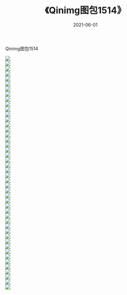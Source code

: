 ﻿---
layout: post
title:  《Qinimg图包1514》
date:   2021-06-01
img: http://imgx.orgx.ga/Qinimg图包/Qinimg图包1514/000.jpg
categories: [美女, 清纯, 唯美]
---

Qinimg图包1514

 ![](http://imgx.orgx.ga/Qinimg图包/Qinimg图包1514/001.jpg) <br>![](http://imgx.orgx.ga/Qinimg图包/Qinimg图包1514/002.jpg) <br>![](http://imgx.orgx.ga/Qinimg图包/Qinimg图包1514/003.jpg) <br>![](http://imgx.orgx.ga/Qinimg图包/Qinimg图包1514/004.jpg) <br>![](http://imgx.orgx.ga/Qinimg图包/Qinimg图包1514/005.jpg) <br>![](http://imgx.orgx.ga/Qinimg图包/Qinimg图包1514/006.jpg) <br>![](http://imgx.orgx.ga/Qinimg图包/Qinimg图包1514/007.jpg) <br>![](http://imgx.orgx.ga/Qinimg图包/Qinimg图包1514/008.jpg) <br>![](http://imgx.orgx.ga/Qinimg图包/Qinimg图包1514/009.jpg) <br>![](http://imgx.orgx.ga/Qinimg图包/Qinimg图包1514/010.jpg) <br>![](http://imgx.orgx.ga/Qinimg图包/Qinimg图包1514/011.jpg) <br>![](http://imgx.orgx.ga/Qinimg图包/Qinimg图包1514/012.jpg) <br>![](http://imgx.orgx.ga/Qinimg图包/Qinimg图包1514/013.jpg) <br>![](http://imgx.orgx.ga/Qinimg图包/Qinimg图包1514/014.jpg) <br>![](http://imgx.orgx.ga/Qinimg图包/Qinimg图包1514/015.jpg) <br>![](http://imgx.orgx.ga/Qinimg图包/Qinimg图包1514/016.jpg) <br>![](http://imgx.orgx.ga/Qinimg图包/Qinimg图包1514/017.jpg) <br>![](http://imgx.orgx.ga/Qinimg图包/Qinimg图包1514/018.jpg) <br>![](http://imgx.orgx.ga/Qinimg图包/Qinimg图包1514/019.jpg) <br>![](http://imgx.orgx.ga/Qinimg图包/Qinimg图包1514/020.jpg) <br>![](http://imgx.orgx.ga/Qinimg图包/Qinimg图包1514/021.jpg) <br>![](http://imgx.orgx.ga/Qinimg图包/Qinimg图包1514/022.jpg) <br>![](http://imgx.orgx.ga/Qinimg图包/Qinimg图包1514/023.jpg) <br>![](http://imgx.orgx.ga/Qinimg图包/Qinimg图包1514/024.jpg) <br>![](http://imgx.orgx.ga/Qinimg图包/Qinimg图包1514/025.jpg) <br>![](http://imgx.orgx.ga/Qinimg图包/Qinimg图包1514/026.jpg) <br>![](http://imgx.orgx.ga/Qinimg图包/Qinimg图包1514/027.jpg) <br>![](http://imgx.orgx.ga/Qinimg图包/Qinimg图包1514/028.jpg) <br>![](http://imgx.orgx.ga/Qinimg图包/Qinimg图包1514/029.jpg) <br>![](http://imgx.orgx.ga/Qinimg图包/Qinimg图包1514/030.jpg) <br>![](http://imgx.orgx.ga/Qinimg图包/Qinimg图包1514/031.jpg) <br>![](http://imgx.orgx.ga/Qinimg图包/Qinimg图包1514/032.jpg) <br>![](http://imgx.orgx.ga/Qinimg图包/Qinimg图包1514/033.jpg) <br>![](http://imgx.orgx.ga/Qinimg图包/Qinimg图包1514/034.jpg) <br>![](http://imgx.orgx.ga/Qinimg图包/Qinimg图包1514/035.jpg) <br>![](http://imgx.orgx.ga/Qinimg图包/Qinimg图包1514/036.jpg) <br>![](http://imgx.orgx.ga/Qinimg图包/Qinimg图包1514/037.jpg) <br>![](http://imgx.orgx.ga/Qinimg图包/Qinimg图包1514/038.jpg) <br>![](http://imgx.orgx.ga/Qinimg图包/Qinimg图包1514/039.jpg) <br>![](http://imgx.orgx.ga/Qinimg图包/Qinimg图包1514/040.jpg) <br>![](http://imgx.orgx.ga/Qinimg图包/Qinimg图包1514/041.jpg) <br>![](http://imgx.orgx.ga/Qinimg图包/Qinimg图包1514/042.jpg) <br>![](http://imgx.orgx.ga/Qinimg图包/Qinimg图包1514/043.jpg) <br>![](http://imgx.orgx.ga/Qinimg图包/Qinimg图包1514/044.jpg) <br>![](http://imgx.orgx.ga/Qinimg图包/Qinimg图包1514/045.jpg) <br>![](http://imgx.orgx.ga/Qinimg图包/Qinimg图包1514/046.jpg) <br>